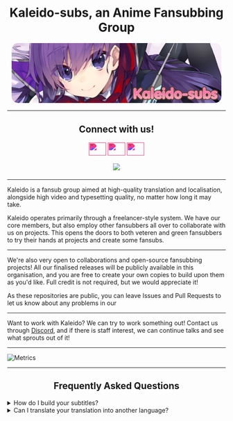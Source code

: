 <!-- TO-DO: Figure out why <styl> tags don't work -->

<h1 align="center">Kaleido-subs, an Anime Fansubbing Group</h1>

<p style="text-align: center; margin: 10px;">
    <img src="./../banners/CCC1.jpg" style="border-radius: 15px"></img>
</p>
<hr style="border-color: #fd76aa; filter: blur(0.7px)"></hr>

<h2 align="center">Connect with us!</h2>
<p align="center" style="margin: 18px;">
    <a href="https://discord.gg/dk7aadV" style="filter: invert(68%) sepia(39%) saturate(1197%) hue-rotate(294deg) brightness(96%) contrast(108%) blur(0.5px);;" target="blank"><img align="center" src="https://cdn.jsdelivr.net/npm/simple-icons@3.0.1/icons/discord.svg" alt="" height="30" width="40" /></a>
    <a href="https://kaleido.kageru.moe/" style="filter: invert(68%) sepia(39%) saturate(1197%) hue-rotate(294deg) brightness(96%) contrast(108%) blur(0.5px);;" target="blank"><img align="center" src="https://cdn.jsdelivr.net/npm/simple-icons@3.0.1/icons/googlechrome.svg" alt="" height="30" width="40" /></a>
    <a href="https://twitter.com/kaleidosubs" style="filter: invert(68%) sepia(39%) saturate(1197%) hue-rotate(294deg) brightness(96%) contrast(108%) blur(0.5px);;" target="blank"><img align="center" src="https://cdn.jsdelivr.net/npm/simple-icons@3.0.1/icons/twitter.svg" alt="" height="30" width="40" /></a>
</p>

<p style="text-align: center; margin: 18px;">
    <img src="https://komarev.com/ghpvc/?username=Kaleido-subs&color=fd76aa&label=Views"><img>
</p>

<hr style="border-color: #fd76aa; filter: blur(0.7px)"></hr>

Kaleido is a fansub group aimed at high-quality translation and localisation, alongside high video and typesetting
quality, no matter how long it may take.

Kaleido operates primarily through a freelancer-style system. We have our core members, but also employ other fansubbers
all over to collaborate with us on projects. This opens the doors to both veteren and green fansubbers to try their
hands at projects and create some fansubs.

<hr style="border-color: #fd76aa; filter: blur(0.7px)"></hr>

We're also very open to collaborations and open-source fansubbing projects! All our finalised releases will be publicly
available in this organisation, and you are free to create your own copies to build upon them as you'd like. Full
credit is not required, but we would appreciate it!

As these repositories are public, you can leave Issues and Pull Requests to let us know about any problems in our
<hr style="border-color: #fd76aa; filter: blur(0.7px)"></hr>

Want to work with Kaleido? We can try to work something out! Contact us through <a href=https://discord.gg/dk7aadV target="_blank">Discord</a>,
and if there is staff interest, we can continue talks and see what sprouts out of it!

<hr style="border-color: #fd76aa; filter: blur(0.7px)"></hr>

![Metrics](https://metrics.lecoq.io/Kaleido-subs?template=classic&base.metadata=0&lines=1&tweets=1&tweets.attachments=true&tweets.limit=3&tweets.user=KaleidoSubs&config.timezone=Europe%2FAmsterdam)

<!--START_SECTION:activity-->

<!-- TODO: Make deschtimes progress visible here? -->

<hr style="border-color: #fd76aa; filter: blur(0.7px)"></hr>

<h2 align="center"> Frequently Asked Questions</h2>

<details><summary>How do I build your subtitles?</summary>
    - lorem ipsum
</details>

<details><summary>Can I translate your translation into another language?</summary>
    - lorem ipsum
</details>
